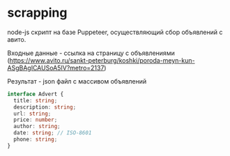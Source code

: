 # scrapping
node-js скрипт на базе Puppeteer, осуществляющий сбор объявлений с авито.

Входные данные - ссылка на страницу с объявлениями (https://www.avito.ru/sankt-peterburg/koshki/poroda-meyn-kun-ASgBAgICAUSoA5IV?metro=2137)

Результат - json файл с массивом объявлений

```typescript
interface Advert {
  title: string;
  description: string;
  url: string;
  price: number;
  author: string;
  date: string; // ISO-8601
  phone: string;
}
```
